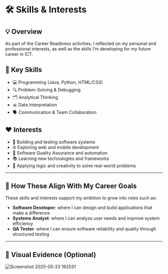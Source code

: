 # 🛠️ Skills & Interests

## 💡 Overview  
As part of the Career Readiness activities, I reflected on my personal and professional interests, as well as the skills I’m developing for my future career in ICT.

## 🧠 Key Skills  
- 💻 Programming (Java, Python, HTML/CSS)
- 🔍 Problem-Solving & Debugging
- 🗂️ Analytical Thinking
- 📊 Data Interpretation
- 🗣️ Communication & Team Collaboration

## ❤️ Interests  
- 🔧 Building and testing software systems  
- 🌐 Exploring web and mobile development  
- 🧪 Software Quality Assurance and automation  
- 📚 Learning new technologies and frameworks  
- 🎯 Applying logic and creativity to solve real-world problems

---

## 🚀 How These Align With My Career Goals  
These skills and interests support my ambition to grow into roles such as:

- **Software Developer**: where I can design and build applications that make a difference  
- **Systems Analyst**: where I can analyze user needs and improve system efficiency  
- **QA Tester**: where I can ensure software reliability and quality through structured testing

---

## 📸 Visual Evidence (Optional)  
![Screenshot 2025-05-23 192531](https://github.com/user-attachments/assets/309425f9-a637-47f8-9334-7fc6589edff8)




